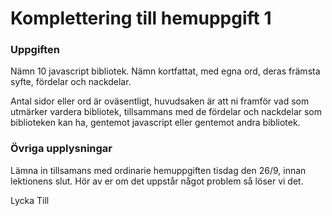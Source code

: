 # Komplettering till hemuppgift 1

### Uppgiften

Nämn 10 javascript bibliotek. Nämn kortfattat, med egna ord, deras främsta syfte, fördelar och nackdelar.

Antal sidor eller ord är oväsentligt, huvudsaken är att ni framför vad som utmärker vardera bibliotek, tillsammans med de fördelar
och nackdelar som biblioteken kan ha, gentemot javascript eller gentemot andra bibliotek.

### Övriga upplysningar

Lämna in tillsamans med ordinarie hemuppgiften tisdag den 26/9, innan lektionens slut.
Hör av er om det uppstår något problem så löser vi det.

Lycka Till

